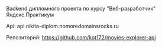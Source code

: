 Backend дипломного проекта по курсу "Веб-разработчик" Яндекс.Практикум

Api: api.nikita-diplom.nomoredomainsrocks.ru

Репозиторий: https://github.com/kot172/movies-explorer-api
